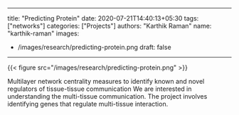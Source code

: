 

---
title: "Predicting Protein"
date: 2020-07-21T14:40:13+05:30
tags: ["networks"]
categories: ["Projects"]
authors: "Karthik Raman"
name: "karthik-raman"
images:
  - /images/research/predicting-protein.png
draft: false
---

{{< figure src="/images/research/predicting-protein.png" >}}


Multilayer network centrality measures to identify known and novel regulators of tissue-tissue communication
We are interested in understanding the multi-tissue communication. The project involves identifying genes that regulate multi-tissue interaction.